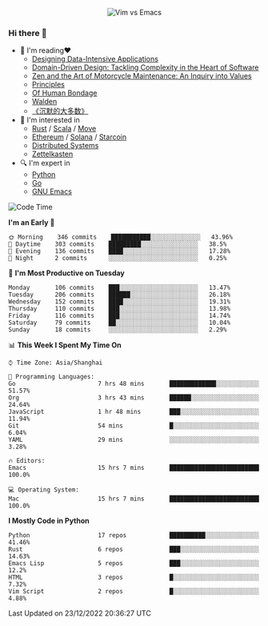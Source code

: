 <p align="center">
    <img src="https://gist.githubusercontent.com/coldnight/e696baffb094e71c96cb302118878eae/raw/40ea5053a6f66cc65f90f437e4173497da225958/banner.gif" alt="Vim vs Emacs" />
</p>

### Hi there 👋

- 📖 I'm reading❤️
    + [Designing Data-Intensive Applications](https://www.oreilly.com/library/view/designing-data-intensive-applications/9781491903063/)
    + [Domain-Driven Design: Tackling Complexity in the Heart of Software](https://www.dddcommunity.org/book/evans_2003/)
    + [Zen and the Art of Motorcycle Maintenance: An Inquiry into Values](https://en.wikipedia.org/wiki/Zen_and_the_Art_of_Motorcycle_Maintenance)
    + [Principles](https://www.principles.com/)
    + [Of Human Bondage](https://en.wikipedia.org/wiki/Of_Human_Bondage)
    + [Walden](https://en.wikipedia.org/wiki/Walden)
    + [《沉默的大多数》](https://en.wikipedia.org/wiki/Silent_majority)
- 🌱 I'm interested in
    + [Rust](https://www.rust-lang.org/) / [Scala](https://www.scala-lang.org/) / [Move](https://github.com/move-language/move/)
    + [Ethereum](https://ethereum.org/en/) / [Solana](https://solana.com/) / [Starcoin](https://github.com/starcoinorg/starcoin)
	+ [Distributed Systems](https://www.linuxzen.com/notes/topics/20200320174417_%E5%88%86%E5%B8%83%E5%BC%8F/)
	+ [Zettelkasten](https://www.linuxzen.com/notes/notes/20220120080920-slip_box/)
- 🔍 I'm expert in
    + [Python](https://www.python.org/)
    + [Go](https://go.dev/)
    + [GNU Emacs](https://www.gnu.org/software/emacs/)

<!--START_SECTION:waka-->
![Code Time](http://img.shields.io/badge/Code%20Time-1%2C820%20hrs%2012%20mins-blue)

**I'm an Early 🐤** 

```text
🌞 Morning    346 commits    ███████████░░░░░░░░░░░░░░   43.96% 
🌆 Daytime    303 commits    █████████░░░░░░░░░░░░░░░░   38.5% 
🌃 Evening    136 commits    ████░░░░░░░░░░░░░░░░░░░░░   17.28% 
🌙 Night      2 commits      ░░░░░░░░░░░░░░░░░░░░░░░░░   0.25%

```
📅 **I'm Most Productive on Tuesday** 

```text
Monday       106 commits    ███░░░░░░░░░░░░░░░░░░░░░░   13.47% 
Tuesday      206 commits    ██████░░░░░░░░░░░░░░░░░░░   26.18% 
Wednesday    152 commits    ████░░░░░░░░░░░░░░░░░░░░░   19.31% 
Thursday     110 commits    ███░░░░░░░░░░░░░░░░░░░░░░   13.98% 
Friday       116 commits    ███░░░░░░░░░░░░░░░░░░░░░░   14.74% 
Saturday     79 commits     ██░░░░░░░░░░░░░░░░░░░░░░░   10.04% 
Sunday       18 commits     ░░░░░░░░░░░░░░░░░░░░░░░░░   2.29%

```


📊 **This Week I Spent My Time On** 

```text
⌚︎ Time Zone: Asia/Shanghai

💬 Programming Languages: 
Go                       7 hrs 48 mins       █████████████░░░░░░░░░░░░   51.57% 
Org                      3 hrs 43 mins       ██████░░░░░░░░░░░░░░░░░░░   24.64% 
JavaScript               1 hr 48 mins        ███░░░░░░░░░░░░░░░░░░░░░░   11.94% 
Git                      54 mins             █░░░░░░░░░░░░░░░░░░░░░░░░   6.04% 
YAML                     29 mins             ░░░░░░░░░░░░░░░░░░░░░░░░░   3.28%

🔥 Editors: 
Emacs                    15 hrs 7 mins       █████████████████████████   100.0%

💻 Operating System: 
Mac                      15 hrs 7 mins       █████████████████████████   100.0%

```

**I Mostly Code in Python** 

```text
Python                   17 repos            ██████████░░░░░░░░░░░░░░░   41.46% 
Rust                     6 repos             ███░░░░░░░░░░░░░░░░░░░░░░   14.63% 
Emacs Lisp               5 repos             ███░░░░░░░░░░░░░░░░░░░░░░   12.2% 
HTML                     3 repos             █░░░░░░░░░░░░░░░░░░░░░░░░   7.32% 
Vim Script               2 repos             █░░░░░░░░░░░░░░░░░░░░░░░░   4.88%

```



 Last Updated on 23/12/2022 20:36:27 UTC
<!--END_SECTION:waka-->
